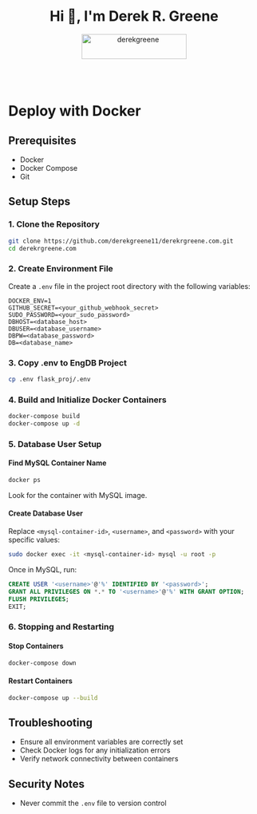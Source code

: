 <h1 align="center">Hi 👋, I'm Derek R. Greene</h1>
<p align="center"><a href="https://www.buymeacoffee.com/derekgreene"> <img align="center" src="https://cdn.buymeacoffee.com/buttons/v2/default-yellow.png" height="50" width="210" alt="derekgreene" /></a></p><br><br>


# Deploy with Docker

## Prerequisites
- Docker
- Docker Compose
- Git

## Setup Steps

### 1. Clone the Repository
```bash
git clone https://github.com/derekgreene11/derekrgreene.com.git
cd derekrgreene.com
```

### 2. Create Environment File
Create a `.env` file in the project root directory with the following variables:
```
DOCKER_ENV=1
GITHUB_SECRET=<your_github_webhook_secret>
SUDO_PASSWORD=<your_sudo_password>
DBHOST=<database_host>
DBUSER=<database_username>
DBPW=<database_password>
DB=<database_name>
```


### 3. Copy .env to EngDB Project
```bash
cp .env flask_proj/.env
```

### 4. Build and Initialize Docker Containers
```bash
docker-compose build
docker-compose up -d
```

### 5. Database User Setup

#### Find MySQL Container Name
```bash
docker ps
```
Look for the container with MySQL image.

#### Create Database User
Replace `<mysql-container-id>`, `<username>`, and `<password>` with your specific values:
```bash
sudo docker exec -it <mysql-container-id> mysql -u root -p
```

Once in MySQL, run:
```sql
CREATE USER '<username>'@'%' IDENTIFIED BY '<password>';
GRANT ALL PRIVILEGES ON *.* TO '<username>'@'%' WITH GRANT OPTION;
FLUSH PRIVILEGES;
EXIT;
```

### 6. Stopping and Restarting

#### Stop Containers
```bash
docker-compose down
```

#### Restart Containers
```bash
docker-compose up --build
```

## Troubleshooting
- Ensure all environment variables are correctly set
- Check Docker logs for any initialization errors
- Verify network connectivity between containers

## Security Notes
- Never commit the `.env` file to version control
